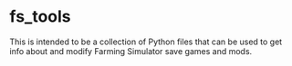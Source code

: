 # fs_tools

This is intended to be a collection of Python files that can be used to get info about and modify Farming Simulator save games and mods.
